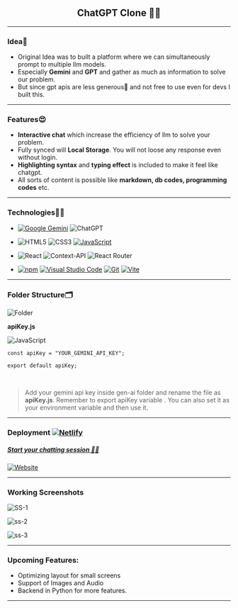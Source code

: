 <h2 align="center"> ChatGPT Clone 🚀🚀</h2>

---

### Idea🤔

- Original Idea was to built a platform where we can simultaneously prompt to multiple llm models.
- Especially **Gemini** and **GPT** and gather as much as information to solve our problem.
- But since gpt apis are less generous🥲 and not free to use even for devs I built this.

---

### Features😍

- **Interactive chat** which increase the efficiency of llm to solve your problem.
- Fully synced will **Local Storage**. You will not loose any response even without login.
- **Highlighting syntax** and **typing effect** is included to make it feel like chatgpt.
- All sorts of content is possible like **markdown, db codes, programming codes** etc.

---

### Technologies🧑‍💻

<p align="center">

- [![Google Gemini](https://img.shields.io/badge/Google%20Gemini-886FBF?logo=googlegemini&logoColor=fff)](#) ![ChatGPT](https://img.shields.io/badge/chatGPT-74aa9c?style=for-the-badge&logo=openai&logoColor=white)

- ![HTML5](https://img.shields.io/badge/html5-%23E34F26.svg?style=for-the-badge&logo=html5&logoColor=white) ![CSS3](https://img.shields.io/badge/css3-%231572B6.svg?style=for-the-badge&logo=css3&logoColor=white) [![JavaScript](https://img.shields.io/badge/JavaScript-F7DF1E?logo=javascript&logoColor=000)](#)

- ![React](https://img.shields.io/badge/react-%2320232a.svg?style=for-the-badge&logo=react&logoColor=%2361DAFB) ![Context-API](https://img.shields.io/badge/Context--Api-000000?style=for-the-badge&logo=react) ![React Router](https://img.shields.io/badge/React_Router-CA4245?style=for-the-badge&logo=react-router&logoColor=white)

- [![npm](https://img.shields.io/badge/npm-CB3837?logo=npm&logoColor=fff)](#) [![Visual Studio Code](https://custom-icon-badges.demolab.com/badge/Visual%20Studio%20Code-0078d7.svg?logo=vsc&logoColor=white)](#) [![Git](https://img.shields.io/badge/Git-F05032?logo=git&logoColor=fff)](#) [![Vite](https://img.shields.io/badge/Vite-646CFF?logo=vite&logoColor=fff)](#)

</p>

---

### Folder Structure🗂️

![Folder](/chatgpt-clone//ss/Folder.png)

**apiKey.js**

![JavaScript](https://img.shields.io/badge/javascript-%23323330.svg?style=for-the-badge&logo=javascript&logoColor=%23F7DF1E)

```
const apiKey = "YOUR_GEMINI_API_KEY";

export default apiKey;
```

&nbsp;

> Add your gemini api key inside gen-ai folder and rename the file as **apiKey.js**. Remember to export apiKey variable . You can also set it as your environment variable and then use it.

---

### Deployment [![Netlify](https://img.shields.io/badge/Netlify-%23000000.svg?logo=netlify&logoColor=#00C7B7)](#)

##### [Start your chatting session 🚀🚀](https://abhishek-sanwal-chatgpt.netlify.app/)

[![Website](https://img.shields.io/website-up-down-green-red/http/shields.io.svg)](https://shields.io/)

---

### Working Screenshots

![SS-1](/chatgpt-clone//ss/ss-1.png)

![ss-2](/chatgpt-clone//ss/ss-2.png)

![ss-3](/chatgpt-clone/ss/ss-3.png)

---

### Upcoming Features:

- Optimizing layout for small screens
- Support of Images and Audio
- Backend in Python for more features.

---
